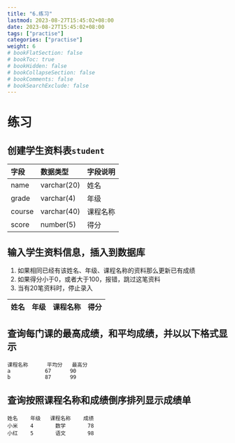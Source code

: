 ```yaml
---
title: "6.练习"
lastmod: 2023-08-27T15:45:02+08:00
date: 2023-08-27T15:45:02+08:00
tags: ["practise"]
categories: ["practise"]
weight: 6
# bookFlatSection: false
# bookToc: true
# bookHidden: false
# bookCollapseSection: false
# bookComments: false
# bookSearchExclude: false
---
```


# 练习

## 创建学生资料表`student`

| 字段   | 数据类型    | 字段说明 |
| :----- | :---------- | :------- |
| name   | varchar(20) | 姓名     |
| grade  | varchar(4)  | 年级     |
| course | varchar(40) | 课程名称 |
| score  | number(5)   | 得分     |

## 输入学生资料信息，插入到数据库

1. 如果相同已经有该姓名、年级、课程名称的资料那么更新已有成绩
2. 如果得分小于0，或者大于100，报错，跳过这笔资料
3. 当有20笔资料时，停止录入

姓名|年级|课程名称|得分
---:|--:|-----:|---:


## 查询每门课的最高成绩，和平均成绩，并以以下格式显示

    课程名称      平均分   最高分
    a           67      90
    b           87      99



## 查询按照课程名称和成绩倒序排列显示成绩单

    姓名    年级   课程名称    成绩
    小米    4       数学       78
    小红    5       语文       98
